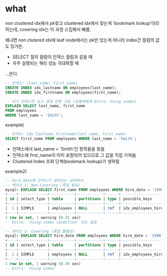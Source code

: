 # what 

non clustered idx에서 pk찾고 clustered idx에서 찾는게 'bookmark lookup'이라 하는데, covering idx는 이 과정 스킵해서 빠름. 

왜냐면 non clutered idx에 leaf node에서는 pk만 있는게 아니라 index건 컬럼의 값도 있거든. 

- SELECT 절의 컬럼이 인덱스 컬럼과 같을 때
- 자주 실행되는 쿼리 성능 극대화할 때

...쓴다. 

```sql
-- 인덱스: (last_name, first_name)
CREATE INDEX idx_lastname ON employees(last_name);
CREATE INDEX idx_firstname ON employees(first_name);

-- 이거 인덱스만 보고 결과 반환 가능 (실행계획에 Extra: Using index)
EXPLAIN SELECT last_name, first_name 
FROM employees 
WHERE last_name = 'Smith';
```

example)
```sql
-- 인덱스: idx_lastname_firstname(last_name, first_name)
SELECT first_name FROM employees WHERE last_name = 'Smith';
```
- 인덱스에서 last_name = 'Smith'인 항목들을 찾음
- 인덱스에 first_name이 이미 포함되어 있으므로 그 값을 직접 가져옴
- Clustered Index 조회 단계(bookmark lookup)가 생략됨



example2)
```sql
-- hire_date에 인덱스가 걸려있는 상태에서,
-- 케이스 1: Non-Covering (룩업 필요)
mysql> EXPLAIN SELECT first_name FROM employees WHERE hire_date = '1990-01-01';
+----+-------------+-----------+------------+------+-------------------------+-------------------------+---------+-------+------+----------+-------+
| id | select_type | table     | partitions | type | possible_keys           | key                     | key_len | ref   | rows | filtered | Extra |
+----+-------------+-----------+------------+------+-------------------------+-------------------------+---------+-------+------+----------+-------+
|  1 | SIMPLE      | employees | NULL       | ref  | idx_employees_hire_date | idx_employees_hire_date | 3       | const |   65 |   100.00 | NULL  |
+----+-------------+-----------+------------+------+-------------------------+-------------------------+---------+-------+------+----------+-------+
1 row in set, 1 warning (0.01 sec)
-- Extra: 'Using index condition' 또는 없음

-- 케이스 2: Covering (룩업 불필요)
mysql> EXPLAIN SELECT hire_date FROM employees WHERE hire_date = '1990-01-01';
+----+-------------+-----------+------------+------+-------------------------+-------------------------+---------+-------+------+----------+-------------+
| id | select_type | table     | partitions | type | possible_keys           | key                     | key_len | ref   | rows | filtered | Extra       |
+----+-------------+-----------+------------+------+-------------------------+-------------------------+---------+-------+------+----------+-------------+
|  1 | SIMPLE      | employees | NULL       | ref  | idx_employees_hire_date | idx_employees_hire_date | 3       | const |   65 |   100.00 | Using index |
+----+-------------+-----------+------------+------+-------------------------+-------------------------+---------+-------+------+----------+-------------+
1 row in set, 1 warning (0.00 sec)
-- Extra: 'Using index'
```


